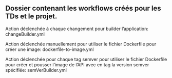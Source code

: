 ## Dossier contenant les workflows créés pour les TDs et le projet.

Action déclenchée à chaque changement pour builder l’application: changeBuilder.yml

Action déclenchée manuellement pour utiliser le fichier Dockerfile pour créer une image: dockerfile-to-image.yml

Action déclenchée pour chaque tag semver pour utiliser le fichier Dockerfile pour créer et
pousser l’image de l’API avec en tag la version semver spécifiée: semVerBuilder.yml
